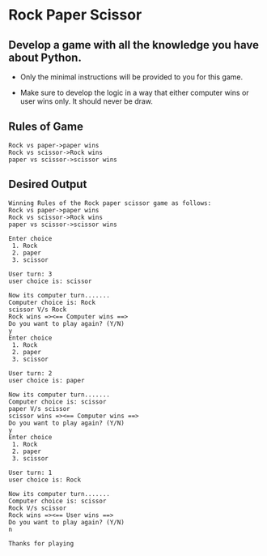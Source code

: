 # Rock Paper Scissor

## Develop a game with all the knowledge you have about Python.

- Only the minimal instructions will be provided to you for this game.

- Make sure to develop the logic in a way that either computer wins or user wins only. It should never be draw.

## Rules of Game
```
Rock vs paper->paper wins 
Rock vs scissor->Rock wins 
paper vs scissor->scissor wins
```


## Desired Output
```
Winning Rules of the Rock paper scissor game as follows: 
Rock vs paper->paper wins 
Rock vs scissor->Rock wins 
paper vs scissor->scissor wins

Enter choice
 1. Rock
 2. paper
 3. scissor

User turn: 3
user choice is: scissor

Now its computer turn.......
Computer choice is: Rock
scissor V/s Rock
Rock wins =><== Computer wins ==>
Do you want to play again? (Y/N)
y
Enter choice 
 1. Rock
 2. paper
 3. scissor

User turn: 2
user choice is: paper

Now its computer turn.......
Computer choice is: scissor
paper V/s scissor
scissor wins =><== Computer wins ==>
Do you want to play again? (Y/N)
y
Enter choice 
 1. Rock
 2. paper
 3. scissor

User turn: 1
user choice is: Rock

Now its computer turn.......
Computer choice is: scissor
Rock V/s scissor
Rock wins =><== User wins ==>
Do you want to play again? (Y/N)
n

Thanks for playing
```